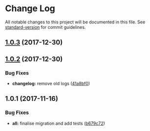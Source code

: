 # Change Log

All notable changes to this project will be documented in this file. See [standard-version](https://github.com/conventional-changelog/standard-version) for commit guidelines.

<a name="1.0.3"></a>
## [1.0.3](https://github.com/nomocas/elenpi-simple-function-call-parser/compare/v1.0.2...v1.0.3) (2017-12-30)



<a name="1.0.2"></a>
## [1.0.2](https://github.com/nomocas/elenpi-simple-function-call-parser/compare/v1.0.1...v1.0.2) (2017-12-30)


### Bug Fixes

* **changelog:** remove old logs ([41a8bf0](https://github.com/nomocas/elenpi-simple-function-call-parser/commit/41a8bf0))



<a name="1.0.1"></a>
## 1.0.1 (2017-11-16)


### Bug Fixes

* **all:** finalise migration and add tests ([b679c72](https://github.com/nomocas/elenpi-simple-function-call-parser/commit/b679c72))
